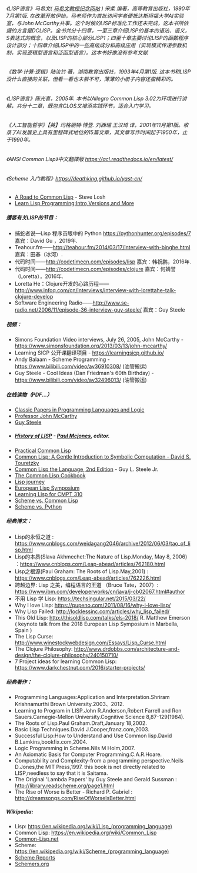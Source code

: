 ###### 《LISP语言》马希文( [马希文教授纪念网站](http://www.math.pku.edu.cn/teachers/mxw/) ) 宋柔 编著，高等教育出版社，1990年7月第1版. 在改革开放伊始，马老师作为首批访问学者便抵达斯坦福大学AI实验室，与John McCarthy共事。这个时候的LISP标准化工作还未完成，这本书所依据的方言是DCLISP。全书共分十四章，一至三章介绍LISP的基本的语法、语义，S表达式的概念，以及LISP的核心部分LISP1；四至十章主要讨论LISP的函数程序设计部分；十四章介绍LISP中的一些高级成分和高级应用（实现模式传递参数机制，实现逻辑型语言和泛函型语言）。这本书好像没有参考文献
###### 《数学·计算·逻辑》陆汝钤 著，湖南教育出版社，1993年4月第1版. 这本书和LISP没什么直接的关联，但看一看也未尝不可，薄薄的小册子内容还蛮精彩的。
###### 《LISP语言》陈光喜，2005年. 本书以Allegro Common Lisp 3.02为环境进行讲解，共分十二章，既包含CLOS又增添实践环节，适合入门学习。
###### 《人工智能哲学》【英】玛格丽特·博登. 刘西瑞 王汉琦 译，2001年11月第1版。收录了AI发展史上具有里程碑式地位的15篇文章，其文章写作时间起于1950年，止于1990年。
###### 《ANSI Common Lisp》中文翻譯版 https://acl.readthedocs.io/en/latest/
###### 《Scheme 入门教程》https://deathking.github.io/yast-cn/
* [A Road to Common Lisp](http://stevelosh.com/blog/2018/08/a-road-to-common-lisp/) - Steve Losh
* [Learn Lisp Programming:Intro,Versions,and More](https://www.whoishostingthis.com/resources/lisp/)
##### 播客有关LISP的节目：
* 捕蛇者说—Lisp 程序员眼中的 Python https://pythonhunter.org/episodes/7  嘉宾：David Gu ，2019年.
* Teahour.fm——http://teahour.fm/2014/03/17/interview-with-binghe.html 嘉宾：田春（冰河）.
* 代码时间——http://codetimecn.com/episodes/lisp 嘉宾：韩祝鹏，2016年.
* 代码时间——http://codetimecn.com/episodes/clojure 嘉宾：何婧誉（Loretta），2016年.
* Loretta He：Clojure开发的心路历程——http://www.infoq.com/cn/interviews/interview-with-lorettahe-talk-clojure-develop
* Software Engineering Radio——http://www.se-radio.net/2006/11/episode-36-interview-guy-steele/ 嘉宾：Guy Steele
##### 视频：
* Simons Foundation Video interviews, July 26, 2005, John McCarthy - https://www.simonsfoundation.org/2013/03/13/john-mccarthy/
* Learning SICP 公开课翻译项目 - https://learningsicp.github.io/
* Andy Balaam - Scheme Programming - https://www.bilibili.com/video/av36910308/ (油管搬运)
* Guy Steele - Cool Ideas (Dan Friedman's 60th Birthday) - https://www.bilibili.com/video/av32496013/ (油管搬运)
##### 在线读物（PDF...）
* [Classic Papers in Programming Languages and Logic](http://www.cs.cmu.edu/~crary/819-f09/)
* [Professor John McCarthy](http://jmc.stanford.edu/index.html)
* [Guy Steele](https://www.researchgate.net/profile/Guy_Steele) 
* ##### [History of LISP](http://www.softwarepreservation.org/projects/LISP) - [Paul Mcjones](https://mcjones.org/), editor.
* [Practical Common Lisp](http://www.gigamonkeys.com/book/)
* [Common Lisp: A Gentle Introduction to Symbolic Computation - David S. Touretzky](http://www.cs.cmu.edu/~dst/LispBook/)
* [Common Lisp the Language, 2nd Edition](http://www-prod-gif.supelec.fr/docs/cltl/clm/clm.html) - Guy L. Steele Jr.
* [The Common Lisp Cookbook](https://lispcookbook.github.io/cl-cookbook/)
* [Lisp journey](https://lisp-journey.gitlab.io/)
* [European Lisp Symposium](https://european-lisp-symposium.org/)
* [Learning Lisp for CMPT 310](http://www.cs.sfu.ca/CourseCentral/310/pwfong/Lisp/)
* [Scheme vs. Common Lisp](http://www.cs.utexas.edu/~novak/schemevscl.html)
* [Scheme vs. Python](https://people.eecs.berkeley.edu/~bh/proglang.html)
##### 经典博文：
* Lisp的永恒之道 : https://www.cnblogs.com/weidagang2046/archive/2012/06/03/tao_of_lisp.html
* Lisp的本质(Slava Akhmechet:The Nature of Lisp.Monday, May 8, 2006) ：https://www.cnblogs.com/Leap-abead/articles/762180.html
* Lisp之根源(Paul Graham: The Roots of Lisp.May,2001) : https://www.cnblogs.com/Leap-abead/articles/762226.html
* 跨越边界: Lisp 之美，编程语言的王道 （Bruce Tate，2007）: https://www.ibm.com/developerworks/cn/java/j-cb02067.html#author
* 不用 Lisp 学 Lisp: https://techsingular.net/2015/03/22/
* Why I love Lisp: https://pupeno.com/2011/08/16/why-i-love-lisp/ 
* Why Lisp Failed: http://locklessinc.com/articles/why_lisp_failed/
* This Old Lisp: http://thisoldlisp.com/talks/els-2018/ R. Matthew Emerson ( keynote talk from the 2018 European Lisp Symposium in Marbella, Spain )
* The Lisp Curse: http://www.winestockwebdesign.com/Essays/Lisp_Curse.html
* The Clojure Philosophy: http://www.drdobbs.com/architecture-and-design/the-clojure-philosophy/240150710/
* 7 Project ideas for learning Common Lisp: <https://www.darkchestnut.com/2016/starter-projects/>
##### 经典著作：
* Programming Languages:Application and Interpretation.Shriram Krishnamurthi Brown University.2003、2012.
* Learning to Program in LISP.John R.Anderson,Robert Farrell and Ron Sauers.Carnegie-Mellon University.Cognitive Science 8,87-129(1984).
* The Roots of Lisp.Paul Graham.Draft,January 18,2002.
* Basic Lisp Techniques.David J.Cooper,franz.com,2003.
* Successful Lisp:How to Understand and Use Common lisp.David B.Lamkins,bookfix.com,2004.
* Logic Programming in Scheme.Nils M Holm,2007.
* An Axiomatic Basis for Computer Programming.C.A.R.Hoare.
* Computability and Complexity-from a programming perspective.Neils D.Jones,the MIT Press,1997. this book is not directly related to LISP,needless to say that it is Saitama.
* The Original 'Lambda Papers' by Guy Steele and Gerald Sussman : http://library.readscheme.org/page1.html
* The Rise of Worse is Better - Richard P. Gabriel : http://dreamsongs.com/RiseOfWorseIsBetter.html
##### Wikipedia:
* Lisp: https://en.wikipedia.org/wiki/Lisp_(programming_language)
* Common Lisp: https://en.wikipedia.org/wiki/Common_Lisp
* [Common-Lisp.net](https://common-lisp.net/)
* Scheme: https://en.wikipedia.org/wiki/Scheme_(programming_language)
* [Scheme Reports](http://www.scheme-reports.org/)
* [Schemers.org](https://schemers.org/)
